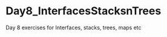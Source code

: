 Day8_InterfacesStacksnTrees
===========================

Day 8 exercises for Interfaces, stacks, trees, maps etc
